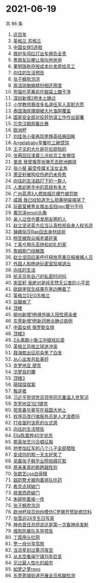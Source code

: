 # 2021-06-19

共 86 条

<!-- BEGIN -->
<!-- 最后更新时间 Sat Jun 19 2021 07:15:07 GMT+0800 (China Standard Time) -->

1. [这百年](https://s.weibo.com//weibo?q=%23%E8%BF%99%E7%99%BE%E5%B9%B4%23&Refer=new_time)
2. [英格兰 苏格兰](https://s.weibo.com//weibo?q=%E8%8B%B1%E6%A0%BC%E5%85%B0%20%E8%8B%8F%E6%A0%BC%E5%85%B0&Refer=top)
3. [中国女排5连胜](https://s.weibo.com//weibo?q=%23%E4%B8%AD%E5%9B%BD%E5%A5%B3%E6%8E%925%E8%BF%9E%E8%83%9C%23&Refer=top)
4. [救护车闯红灯出车祸负全责](https://s.weibo.com//weibo?q=%23%E6%95%91%E6%8A%A4%E8%BD%A6%E9%97%AF%E7%BA%A2%E7%81%AF%E5%87%BA%E8%BD%A6%E7%A5%B8%E8%B4%9F%E5%85%A8%E8%B4%A3%23&Refer=top)
5. [男朋友玩梗让我叫他爸爸](https://s.weibo.com//weibo?q=%23%E7%94%B7%E6%9C%8B%E5%8F%8B%E7%8E%A9%E6%A2%97%E8%AE%A9%E6%88%91%E5%8F%AB%E4%BB%96%E7%88%B8%E7%88%B8%23&Refer=top)
6. [董明珠称将按成本价卖房给员工](https://s.weibo.com//weibo?q=%23%E8%91%A3%E6%98%8E%E7%8F%A0%E7%A7%B0%E5%B0%86%E6%8C%89%E6%88%90%E6%9C%AC%E4%BB%B7%E5%8D%96%E6%88%BF%E7%BB%99%E5%91%98%E5%B7%A5%23&Refer=top)
7. [向往的生活预告](https://s.weibo.com//weibo?q=%23%E5%90%91%E5%BE%80%E7%9A%84%E7%94%9F%E6%B4%BB%E9%A2%84%E5%91%8A%23&Refer=top)
8. [张子枫吹泡泡](https://s.weibo.com//weibo?q=%23%E5%BC%A0%E5%AD%90%E6%9E%AB%E5%90%B9%E6%B3%A1%E6%B3%A1%23&Refer=top)
9. [周洁琼蜘蛛精扮相还原度](https://s.weibo.com//weibo?q=%23%E5%91%A8%E6%B4%81%E7%90%BC%E8%9C%98%E8%9B%9B%E7%B2%BE%E6%89%AE%E7%9B%B8%E8%BF%98%E5%8E%9F%E5%BA%A6%23&Refer=top)
10. [熊猫吃苹果前在脑袋上蹭干净](https://s.weibo.com//weibo?q=%23%E7%86%8A%E7%8C%AB%E5%90%83%E8%8B%B9%E6%9E%9C%E5%89%8D%E5%9C%A8%E8%84%91%E8%A2%8B%E4%B8%8A%E8%B9%AD%E5%B9%B2%E5%87%80%23&Refer=top)
11. [深圳新增2例本土确诊](https://s.weibo.com//weibo?q=%23%E6%B7%B1%E5%9C%B3%E6%96%B0%E5%A2%9E2%E4%BE%8B%E6%9C%AC%E5%9C%9F%E7%A1%AE%E8%AF%8A%23&Refer=top)
12. [小学教师篡改多名退伍军人高职志愿](https://s.weibo.com//weibo?q=%23%E5%B0%8F%E5%AD%A6%E6%95%99%E5%B8%88%E7%AF%A1%E6%94%B9%E5%A4%9A%E5%90%8D%E9%80%80%E4%BC%8D%E5%86%9B%E4%BA%BA%E9%AB%98%E8%81%8C%E5%BF%97%E6%84%BF%23&Refer=top)
13. [泰国海底珊瑚被大片渔网覆盖](https://s.weibo.com//weibo?q=%23%E6%B3%B0%E5%9B%BD%E6%B5%B7%E5%BA%95%E7%8F%8A%E7%91%9A%E8%A2%AB%E5%A4%A7%E7%89%87%E6%B8%94%E7%BD%91%E8%A6%86%E7%9B%96%23&Refer=top)
14. [国家安全部对反奸防谍工作作出部署](https://s.weibo.com//weibo?q=%23%E5%9B%BD%E5%AE%B6%E5%AE%89%E5%85%A8%E9%83%A8%E5%AF%B9%E5%8F%8D%E5%A5%B8%E9%98%B2%E8%B0%8D%E5%B7%A5%E4%BD%9C%E4%BD%9C%E5%87%BA%E9%83%A8%E7%BD%B2%23&Refer=top)
15. [贝克汉姆观看比赛](https://s.weibo.com//weibo?q=%E8%B4%9D%E5%85%8B%E6%B1%89%E5%A7%86%E8%A7%82%E7%9C%8B%E6%AF%94%E8%B5%9B&Refer=top)
16. [欧洲杯](https://s.weibo.com//weibo?q=%E6%AC%A7%E6%B4%B2%E6%9D%AF&Refer=top)
17. [刘佳张小斐再现李焕英经典回眸](https://s.weibo.com//weibo?q=%23%E5%88%98%E4%BD%B3%E5%BC%A0%E5%B0%8F%E6%96%90%E5%86%8D%E7%8E%B0%E6%9D%8E%E7%84%95%E8%8B%B1%E7%BB%8F%E5%85%B8%E5%9B%9E%E7%9C%B8%23&Refer=top)
18. [Angelababy早餐吃三碗馄饨](https://s.weibo.com//weibo?q=%23Angelababy%E6%97%A9%E9%A4%90%E5%90%83%E4%B8%89%E7%A2%97%E9%A6%84%E9%A5%A8%23&Refer=top)
19. [王子文的大片是在后厨拍的](https://s.weibo.com//weibo?q=%23%E7%8E%8B%E5%AD%90%E6%96%87%E7%9A%84%E5%A4%A7%E7%89%87%E6%98%AF%E5%9C%A8%E5%90%8E%E5%8E%A8%E6%8B%8D%E7%9A%84%23&Refer=top)
20. [张萌回应凌晨三点给员工发微信](https://s.weibo.com//weibo?q=%23%E5%BC%A0%E8%90%8C%E5%9B%9E%E5%BA%94%E5%87%8C%E6%99%A8%E4%B8%89%E7%82%B9%E7%BB%99%E5%91%98%E5%B7%A5%E5%8F%91%E5%BE%AE%E4%BF%A1%23&Refer=top)
21. [里皮
    我曾推荐张琳芃去欧洲踢球](https://s.weibo.com//weibo?q=%E9%87%8C%E7%9A%AE%20%E6%88%91%E6%9B%BE%E6%8E%A8%E8%8D%90%E5%BC%A0%E7%90%B3%E8%8A%83%E5%8E%BB%E6%AC%A7%E6%B4%B2%E8%B8%A2%E7%90%83&Refer=top)
22. [张小斐 最受传媒关注女主角](https://s.weibo.com//weibo?q=%E5%BC%A0%E5%B0%8F%E6%96%90%20%E6%9C%80%E5%8F%97%E4%BC%A0%E5%AA%92%E5%85%B3%E6%B3%A8%E5%A5%B3%E4%B8%BB%E8%A7%92&Refer=top)
23. [萧亚轩被狗咬伤疤仍未痊愈](https://s.weibo.com//weibo?q=%23%E8%90%A7%E4%BA%9A%E8%BD%A9%E8%A2%AB%E7%8B%97%E5%92%AC%E4%BC%A4%E7%96%A4%E4%BB%8D%E6%9C%AA%E7%97%8A%E6%84%88%23&Refer=top)
24. [向往的生活路灯下的一群人](https://s.weibo.com//weibo?q=%23%E5%90%91%E5%BE%80%E7%9A%84%E7%94%9F%E6%B4%BB%E8%B7%AF%E7%81%AF%E4%B8%8B%E7%9A%84%E4%B8%80%E7%BE%A4%E4%BA%BA%23&Refer=top)
25. [人类幼崽手中的荔枝有多大](https://s.weibo.com//weibo?q=%23%E4%BA%BA%E7%B1%BB%E5%B9%BC%E5%B4%BD%E6%89%8B%E4%B8%AD%E7%9A%84%E8%8D%94%E6%9E%9D%E6%9C%89%E5%A4%9A%E5%A4%A7%23&Refer=top)
26. [广州荔湾3人燃放烟花爆竹被罚款](https://s.weibo.com//weibo?q=%23%E5%B9%BF%E5%B7%9E%E8%8D%94%E6%B9%BE3%E4%BA%BA%E7%87%83%E6%94%BE%E7%83%9F%E8%8A%B1%E7%88%86%E7%AB%B9%E8%A2%AB%E7%BD%9A%E6%AC%BE%23&Refer=top)
27. [戚薇
    我已经知道怎么把黄明昊搞哭了](https://s.weibo.com//weibo?q=%E6%88%9A%E8%96%87%20%E6%88%91%E5%B7%B2%E7%BB%8F%E7%9F%A5%E9%81%93%E6%80%8E%E4%B9%88%E6%8A%8A%E9%BB%84%E6%98%8E%E6%98%8A%E6%90%9E%E5%93%AD%E4%BA%86&Refer=top)
28. [玩密室被男友推出去挡npc要分手吗](https://s.weibo.com//weibo?q=%23%E7%8E%A9%E5%AF%86%E5%AE%A4%E8%A2%AB%E7%94%B7%E5%8F%8B%E6%8E%A8%E5%87%BA%E5%8E%BB%E6%8C%A1npc%E8%A6%81%E5%88%86%E6%89%8B%E5%90%97%23&Refer=top)
29. [黄宗泽emoji头像](https://s.weibo.com//weibo?q=%23%E9%BB%84%E5%AE%97%E6%B3%BDemoji%E5%A4%B4%E5%83%8F%23&Refer=top)
30. [亲人过世也要发朋友圈的人](https://s.weibo.com//weibo?q=%23%E4%BA%B2%E4%BA%BA%E8%BF%87%E4%B8%96%E4%B9%9F%E8%A6%81%E5%8F%91%E6%9C%8B%E5%8F%8B%E5%9C%88%E7%9A%84%E4%BA%BA%23&Refer=top)
31. [赵立坚说英方应当认真检视自身人权劣迹](https://s.weibo.com//weibo?q=%23%E8%B5%B5%E7%AB%8B%E5%9D%9A%E8%AF%B4%E8%8B%B1%E6%96%B9%E5%BA%94%E5%BD%93%E8%AE%A4%E7%9C%9F%E6%A3%80%E8%A7%86%E8%87%AA%E8%BA%AB%E4%BA%BA%E6%9D%83%E5%8A%A3%E8%BF%B9%23&Refer=top)
32. [锤娜丽莎Rap回击身材歧视](https://s.weibo.com//weibo?q=%23%E9%94%A4%E5%A8%9C%E4%B8%BD%E8%8E%8ERap%E5%9B%9E%E5%87%BB%E8%BA%AB%E6%9D%90%E6%AD%A7%E8%A7%86%23&Refer=top)
33. [杨笠被观众喊老婆好美](https://s.weibo.com//weibo?q=%23%E6%9D%A8%E7%AC%A0%E8%A2%AB%E8%A7%82%E4%BC%97%E5%96%8A%E8%80%81%E5%A9%86%E5%A5%BD%E7%BE%8E%23&Refer=top)
34. [丁禹兮用乐高拼和初礼的家](https://s.weibo.com//weibo?q=%23%E4%B8%81%E7%A6%B9%E5%85%AE%E7%94%A8%E4%B9%90%E9%AB%98%E6%8B%BC%E5%92%8C%E5%88%9D%E7%A4%BC%E7%9A%84%E5%AE%B6%23&Refer=top)
35. [詹姆斯门线解围](https://s.weibo.com//weibo?q=%E8%A9%B9%E5%A7%86%E6%96%AF%E9%97%A8%E7%BA%BF%E8%A7%A3%E5%9B%B4&Refer=top)
36. [赵立坚回应美呼吁释放苹果日报被捕人员](https://s.weibo.com//weibo?q=%23%E8%B5%B5%E7%AB%8B%E5%9D%9A%E5%9B%9E%E5%BA%94%E7%BE%8E%E5%91%BC%E5%90%81%E9%87%8A%E6%94%BE%E8%8B%B9%E6%9E%9C%E6%97%A5%E6%8A%A5%E8%A2%AB%E6%8D%95%E4%BA%BA%E5%91%98%23&Refer=top)
37. [外国人和杨迪玩密室狂喊退出](https://s.weibo.com//weibo?q=%23%E5%A4%96%E5%9B%BD%E4%BA%BA%E5%92%8C%E6%9D%A8%E8%BF%AA%E7%8E%A9%E5%AF%86%E5%AE%A4%E7%8B%82%E5%96%8A%E9%80%80%E5%87%BA%23&Refer=top)
38. [向往的生活](https://s.weibo.com//weibo?q=%E5%90%91%E5%BE%80%E7%9A%84%E7%94%9F%E6%B4%BB&Refer=top)
39. [航天员有自己的私密时间吗](https://s.weibo.com//weibo?q=%23%E8%88%AA%E5%A4%A9%E5%91%98%E6%9C%89%E8%87%AA%E5%B7%B1%E7%9A%84%E7%A7%81%E5%AF%86%E6%97%B6%E9%97%B4%E5%90%97%23&Refer=top)
40. [宋亚轩
    我绝对是纯天然无公害的小平民](https://s.weibo.com//weibo?q=%E5%AE%8B%E4%BA%9A%E8%BD%A9%20%E6%88%91%E7%BB%9D%E5%AF%B9%E6%98%AF%E7%BA%AF%E5%A4%A9%E7%84%B6%E6%97%A0%E5%85%AC%E5%AE%B3%E7%9A%84%E5%B0%8F%E5%B9%B3%E6%B0%91&Refer=top)
41. [欲跳崖轻生结果在崖边睡着了](https://s.weibo.com//weibo?q=%23%E6%AC%B2%E8%B7%B3%E5%B4%96%E8%BD%BB%E7%94%9F%E7%BB%93%E6%9E%9C%E5%9C%A8%E5%B4%96%E8%BE%B9%E7%9D%A1%E7%9D%80%E4%BA%86%23&Refer=top)
42. [英格兰0比0苏格兰](https://s.weibo.com//weibo?q=%E8%8B%B1%E6%A0%BC%E5%85%B00%E6%AF%940%E8%8B%8F%E6%A0%BC%E5%85%B0&Refer=top)
43. [豆瓣崩了](https://s.weibo.com//weibo?q=%23%E8%B1%86%E7%93%A3%E5%B4%A9%E4%BA%86%23&Refer=top)
44. [顶楼](https://s.weibo.com//weibo?q=%E9%A1%B6%E6%A5%BC&Refer=top)
45. [柳州新增1例境外输入阳性感染者](https://s.weibo.com//weibo?q=%E6%9F%B3%E5%B7%9E%E6%96%B0%E5%A2%9E1%E4%BE%8B%E5%A2%83%E5%A4%96%E8%BE%93%E5%85%A5%E9%98%B3%E6%80%A7%E6%84%9F%E6%9F%93%E8%80%85&Refer=top)
46. [东莞新增1例新冠肺炎确诊病例](https://s.weibo.com//weibo?q=%23%E4%B8%9C%E8%8E%9E%E6%96%B0%E5%A2%9E1%E4%BE%8B%E6%96%B0%E5%86%A0%E8%82%BA%E7%82%8E%E7%A1%AE%E8%AF%8A%E7%97%85%E4%BE%8B%23&Refer=top)
47. [中国女排 俄罗斯女排](https://s.weibo.com//weibo?q=%E4%B8%AD%E5%9B%BD%E5%A5%B3%E6%8E%92%20%E4%BF%84%E7%BD%97%E6%96%AF%E5%A5%B3%E6%8E%92&Refer=top)
48. [顶楼3](https://s.weibo.com//weibo?q=%E9%A1%B6%E6%A5%BC3&Refer=top)
49. [2头离群小象江中嬉戏玩耍](https://s.weibo.com//weibo?q=%232%E5%A4%B4%E7%A6%BB%E7%BE%A4%E5%B0%8F%E8%B1%A1%E6%B1%9F%E4%B8%AD%E5%AC%89%E6%88%8F%E7%8E%A9%E8%80%8D%23&Refer=top)
50. [英格兰苏格兰球迷冲突](https://s.weibo.com//weibo?q=%23%E8%8B%B1%E6%A0%BC%E5%85%B0%E8%8B%8F%E6%A0%BC%E5%85%B0%E7%90%83%E8%BF%B7%E5%86%B2%E7%AA%81%23&Refer=top)
51. [聂海胜出征前染黑了白发](https://s.weibo.com//weibo?q=%23%E8%81%82%E6%B5%B7%E8%83%9C%E5%87%BA%E5%BE%81%E5%89%8D%E6%9F%93%E9%BB%91%E4%BA%86%E7%99%BD%E5%8F%91%23&Refer=top)
52. [从心出发共赴美好](https://s.weibo.com//weibo?q=%23%E4%BB%8E%E5%BF%83%E5%87%BA%E5%8F%91%E5%85%B1%E8%B5%B4%E7%BE%8E%E5%A5%BD%23&Refer=new_time)
53. [克罗地亚 捷克](https://s.weibo.com//weibo?q=%E5%85%8B%E7%BD%97%E5%9C%B0%E4%BA%9A%20%E6%8D%B7%E5%85%8B&Refer=top)
54. [沈梦辰的腰](https://s.weibo.com//weibo?q=%23%E6%B2%88%E6%A2%A6%E8%BE%B0%E7%9A%84%E8%85%B0%23&Refer=top)
55. [顶楼3](https://s.weibo.com//weibo?q=%23%E9%A1%B6%E6%A5%BC3%23&Refer=top)
56. [萌探探探案](https://s.weibo.com//weibo?q=%E8%90%8C%E6%8E%A2%E6%8E%A2%E6%8E%A2%E6%A1%88&Refer=top)
57. [叛逆者](https://s.weibo.com//weibo?q=%E5%8F%9B%E9%80%86%E8%80%85&Refer=top)
58. [习近平带领党员领导同志重温入党誓词](https://s.weibo.com//weibo?q=%23%E4%B9%A0%E8%BF%91%E5%B9%B3%E5%B8%A6%E9%A2%86%E5%85%9A%E5%91%98%E9%A2%86%E5%AF%BC%E5%90%8C%E5%BF%97%E9%87%8D%E6%B8%A9%E5%85%A5%E5%85%9A%E8%AA%93%E8%AF%8D%23&Refer=new_time)
59. [克罗地亚1比1捷克](https://s.weibo.com//weibo?q=%E5%85%8B%E7%BD%97%E5%9C%B0%E4%BA%9A1%E6%AF%941%E6%8D%B7%E5%85%8B&Refer=top)
60. [把青春华章写在祖国大地上](https://s.weibo.com//weibo?q=%23%E6%8A%8A%E9%9D%92%E6%98%A5%E5%8D%8E%E7%AB%A0%E5%86%99%E5%9C%A8%E7%A5%96%E5%9B%BD%E5%A4%A7%E5%9C%B0%E4%B8%8A%23&Refer=new_time)
61. [程序员改行做服务员是人才浪费吗](https://s.weibo.com//weibo?q=%23%E7%A8%8B%E5%BA%8F%E5%91%98%E6%94%B9%E8%A1%8C%E5%81%9A%E6%9C%8D%E5%8A%A1%E5%91%98%E6%98%AF%E4%BA%BA%E6%89%8D%E6%B5%AA%E8%B4%B9%E5%90%97%23&Refer=top)
62. [打疫苗时该死的仪式感](https://s.weibo.com//weibo?q=%23%E6%89%93%E7%96%AB%E8%8B%97%E6%97%B6%E8%AF%A5%E6%AD%BB%E7%9A%84%E4%BB%AA%E5%BC%8F%E6%84%9F%23&Refer=top)
63. [向往的生活预告](https://s.weibo.com//weibo?q=%E5%90%91%E5%BE%80%E7%9A%84%E7%94%9F%E6%B4%BB%E9%A2%84%E5%91%8A&Refer=top)
64. [Ella陈嘉桦40岁状态](https://s.weibo.com//weibo?q=%23Ella%E9%99%88%E5%98%89%E6%A1%A640%E5%B2%81%E7%8A%B6%E6%80%81%23&Refer=top)
65. [那英张艺兴合唱征服](https://s.weibo.com//weibo?q=%23%E9%82%A3%E8%8B%B1%E5%BC%A0%E8%89%BA%E5%85%B4%E5%90%88%E5%94%B1%E5%BE%81%E6%9C%8D%23&Refer=top)
66. [他参加红军的八个儿子全部牺牲](https://s.weibo.com//weibo?q=%23%E4%BB%96%E5%8F%82%E5%8A%A0%E7%BA%A2%E5%86%9B%E7%9A%84%E5%85%AB%E4%B8%AA%E5%84%BF%E5%AD%90%E5%85%A8%E9%83%A8%E7%89%BA%E7%89%B2%23&Refer=top)
67. [变成你的那一天太好笑了](https://s.weibo.com//weibo?q=%23%E5%8F%98%E6%88%90%E4%BD%A0%E7%9A%84%E9%82%A3%E4%B8%80%E5%A4%A9%E5%A4%AA%E5%A5%BD%E7%AC%91%E4%BA%86%23&Refer=top)
68. [吴磊张子枫毕业照拍摄花絮](https://s.weibo.com//weibo?q=%23%E5%90%B4%E7%A3%8A%E5%BC%A0%E5%AD%90%E6%9E%AB%E6%AF%95%E4%B8%9A%E7%85%A7%E6%8B%8D%E6%91%84%E8%8A%B1%E7%B5%AE%23&Refer=top)
69. [原来美真的能跨越性别](https://s.weibo.com//weibo?q=%23%E5%8E%9F%E6%9D%A5%E7%BE%8E%E7%9C%9F%E7%9A%84%E8%83%BD%E8%B7%A8%E8%B6%8A%E6%80%A7%E5%88%AB%23&Refer=top)
70. [张歆艺cos白骨精](https://s.weibo.com//weibo?q=%23%E5%BC%A0%E6%AD%86%E8%89%BAcos%E7%99%BD%E9%AA%A8%E7%B2%BE%23&Refer=top)
71. [超奶警犬被抱着排队吃药](https://s.weibo.com//weibo?q=%23%E8%B6%85%E5%A5%B6%E8%AD%A6%E7%8A%AC%E8%A2%AB%E6%8A%B1%E7%9D%80%E6%8E%92%E9%98%9F%E5%90%83%E8%8D%AF%23&Refer=top)
72. [希克点球破门](https://s.weibo.com//weibo?q=%E5%B8%8C%E5%85%8B%E7%82%B9%E7%90%83%E7%A0%B4%E9%97%A8&Refer=top)
73. [佩里西奇破门](https://s.weibo.com//weibo?q=%E4%BD%A9%E9%87%8C%E8%A5%BF%E5%A5%87%E7%A0%B4%E9%97%A8&Refer=top)
74. [朱婷抢着接一传](https://s.weibo.com//weibo?q=%23%E6%9C%B1%E5%A9%B7%E6%8A%A2%E7%9D%80%E6%8E%A5%E4%B8%80%E4%BC%A0%23&Refer=top)
75. [张子枫吹泡泡](https://s.weibo.com//weibo?q=%E5%BC%A0%E5%AD%90%E6%9E%AB%E5%90%B9%E6%B3%A1%E6%B3%A1&Refer=top)
76. [欧洲杯球员纷纷模仿C罗挪开赞助商饮料](https://s.weibo.com//weibo?q=%23%E6%AC%A7%E6%B4%B2%E6%9D%AF%E7%90%83%E5%91%98%E7%BA%B7%E7%BA%B7%E6%A8%A1%E4%BB%BFC%E7%BD%97%E6%8C%AA%E5%BC%80%E8%B5%9E%E5%8A%A9%E5%95%86%E9%A5%AE%E6%96%99%23&Refer=top)
77. [张雪迎24岁生日写真](https://s.weibo.com//weibo?q=%23%E5%BC%A0%E9%9B%AA%E8%BF%8E24%E5%B2%81%E7%94%9F%E6%97%A5%E5%86%99%E7%9C%9F%23&Refer=top)
78. [神舟首任总师说这是第一次看神舟发射](https://s.weibo.com//weibo?q=%23%E7%A5%9E%E8%88%9F%E9%A6%96%E4%BB%BB%E6%80%BB%E5%B8%88%E8%AF%B4%E8%BF%99%E6%98%AF%E7%AC%AC%E4%B8%80%E6%AC%A1%E7%9C%8B%E7%A5%9E%E8%88%9F%E5%8F%91%E5%B0%84%23&Refer=top)
79. [维和防暴队先导预告](https://s.weibo.com//weibo?q=%23%E7%BB%B4%E5%92%8C%E9%98%B2%E6%9A%B4%E9%98%9F%E5%85%88%E5%AF%BC%E9%A2%84%E5%91%8A%23&Refer=top)
80. [丁霞用头拦网](https://s.weibo.com//weibo?q=%23%E4%B8%81%E9%9C%9E%E7%94%A8%E5%A4%B4%E6%8B%A6%E7%BD%91%23&Refer=top)
81. [罗一舟分享驾照](https://s.weibo.com//weibo?q=%23%E7%BD%97%E4%B8%80%E8%88%9F%E5%88%86%E4%BA%AB%E9%A9%BE%E7%85%A7%23&Refer=top)
82. [当流星划过黄河夜空](https://s.weibo.com//weibo?q=%23%E5%BD%93%E6%B5%81%E6%98%9F%E5%88%92%E8%BF%87%E9%BB%84%E6%B2%B3%E5%A4%9C%E7%A9%BA%23&Refer=top)
83. [从太空看闽宁镇15年巨变](https://s.weibo.com//weibo?q=%23%E4%BB%8E%E5%A4%AA%E7%A9%BA%E7%9C%8B%E9%97%BD%E5%AE%81%E9%95%8715%E5%B9%B4%E5%B7%A8%E5%8F%98%23&Refer=top)
84. [见过最人性化的超市](https://s.weibo.com//weibo?q=%23%E8%A7%81%E8%BF%87%E6%9C%80%E4%BA%BA%E6%80%A7%E5%8C%96%E7%9A%84%E8%B6%85%E5%B8%82%23&Refer=top)
85. [如梦之梦repo](https://s.weibo.com//weibo?q=%23%E5%A6%82%E6%A2%A6%E4%B9%8B%E6%A2%A6repo%23&Refer=top)
86. [东莞莞城街道开展全员核酸检测](https://s.weibo.com//weibo?q=%23%E4%B8%9C%E8%8E%9E%E8%8E%9E%E5%9F%8E%E8%A1%97%E9%81%93%E5%BC%80%E5%B1%95%E5%85%A8%E5%91%98%E6%A0%B8%E9%85%B8%E6%A3%80%E6%B5%8B%23&Refer=top)

<!-- END -->
